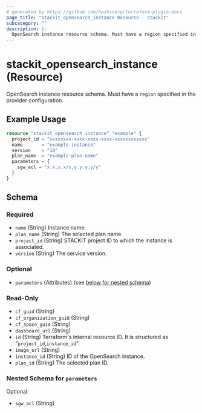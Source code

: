 ```yaml
---
# generated by https://github.com/hashicorp/terraform-plugin-docs
page_title: "stackit_opensearch_instance Resource - stackit"
subcategory: ""
description: |-
  OpenSearch instance resource schema. Must have a region specified in the provider configuration.
---
```


# stackit_opensearch_instance (Resource)

OpenSearch instance resource schema. Must have a `region` specified in the provider configuration.

## Example Usage

```terraform
resource "stackit_opensearch_instance" "example" {
  project_id = "xxxxxxxx-xxxx-xxxx-xxxx-xxxxxxxxxxxx"
  name       = "example-instance"
  version    = "10"
  plan_name  = "example-plan-name"
  parameters = {
    sgw_acl = "x.x.x.x/x,y.y.y.y/y"
  }
}
```

<!-- schema generated by tfplugindocs -->
## Schema

### Required

- `name` (String) Instance name.
- `plan_name` (String) The selected plan name.
- `project_id` (String) STACKIT project ID to which the instance is associated.
- `version` (String) The service version.

### Optional

- `parameters` (Attributes) (see [below for nested schema](#nestedatt--parameters))

### Read-Only

- `cf_guid` (String)
- `cf_organization_guid` (String)
- `cf_space_guid` (String)
- `dashboard_url` (String)
- `id` (String) Terraform's internal resource ID. It is structured as "`project_id`,`instance_id`".
- `image_url` (String)
- `instance_id` (String) ID of the OpenSearch instance.
- `plan_id` (String) The selected plan ID.

<a id="nestedatt--parameters"></a>
### Nested Schema for `parameters`

Optional:

- `sgw_acl` (String)
